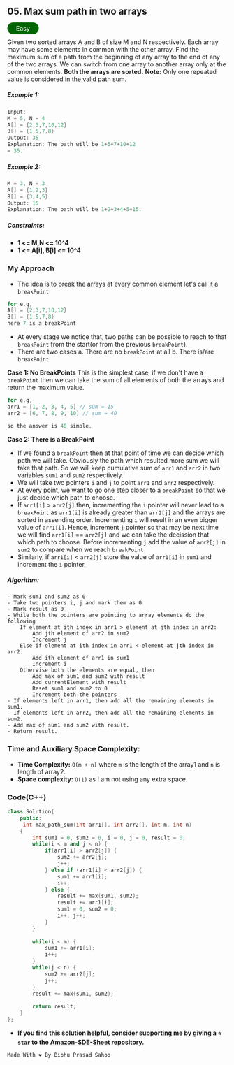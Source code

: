 ## 05. Max sum path in two arrays

<span style="color: white; padding: 5px 20px; background-color: darkgreen; border-radius: 20px">Easy</span>

Given two sorted arrays A and B of size M and N respectively. Each array may have some elements in common with the other array. Find the maximum sum of a path from the beginning of any array to the end of any of the two arrays. We can switch from one array to another array only at the common elements. **Both the arrays are sorted.**
**Note:** Only one repeated value is considered in the valid path sum.

##### Example 1:

``` cpp
Input:
M = 5, N = 4
A[] = {2,3,7,10,12}
B[] = {1,5,7,8}
Output: 35
Explanation: The path will be 1+5+7+10+12
= 35.
```

##### Example 2:
``` cpp
M = 3, N = 3
A[] = {1,2,3}
B[] = {3,4,5}
Output: 15
Explanation: The path will be 1+2+3+4+5=15.
```

##### Constraints: 
- **1 <= M,N <= 10^4**
- **1 <= A[i], B[i] <= 10^4**

### My Approach

- The idea is to break the arrays at every common element let's call it a `breakPoint` 
```cpp
for e.g,
A[] = {2,3,7,10,12}
B[] = {1,5,7,8}
here 7 is a breakPoint
```
- At every stage we notice that, two paths can be possible to reach to that `breakPoint` from the start(or from the previous `breakPoint`).
- There are two cases
a. There are no `breakPoint` at all
b. There is/are  `breakPoint`

**Case 1: No BreakPoints**
This is the simplest case, if we don't have a `breakPoint` then we can take the sum of all elements of both the arrays and return the maximum value.  

```cpp
for e.g,
arr1 = [1, 2, 3, 4, 5] // sum = 15
arr2 = [6, 7, 8, 9, 10] // sum = 40

so the answer is 40 simple.
```
**Case 2: There is a BreakPoint**
- If we found a `breakPoint` then at that point of time we can decide which path we will take. Obviously the path which resulted more sum we will take that path. So we will keep cumulative sum of `arr1` and `arr2` in two variables `sum1` and `sum2` respectively. 
- We will take two pointers `i` and `j` to point `arr1` and `arr2` respectively. 
- At every point, we want to go one step closer to a `breakPoint` so that we just decide which path to choose.
- If `arr1[i]` > `arr2[j]` then, incrementing the `i` pointer will never lead to a `breakPoint` as `arr1[i]` is already greater than `arr2[j]` and the arrays are sorted in assending order. Incrementing `i` will result in an even bigger value of `arr1[i]`. Hence, increment `j` pointer so that may be next time we will find `arr1[i]` == `arr2[j]` and we can take the decission that which path to choose. Before incrementing `j` add the value of `arr2[j]` in `sum2` to compare when we reach `breakPoint`
- Similarly, if `arr1[i]` < `arr2[j]` store the value of `arr1[i]` in `sum1` and increment the `i` pointer.


##### Algorithm:

    - Mark sum1 and sum2 as 0
    - Take two pointers i, j and mark them as 0
    - Mark result as 0
    - While both the pointers are pointing to array elements do the following
        If element at ith index in arr1 > element at jth index in arr2:
            Add jth element of arr2 in sum2
            Increment j
        Else if element at ith index in arr1 < element at jth index in arr2:
            Add ith element of arr1 in sum1
            Increment i
        Otherwise both the elements are equal, then
            Add max of sum1 and sum2 with result
            Add currentElement with result
            Reset sum1 and sum2 to 0
            Increment both the pointers
    - If elements left in arr1, then add all the remaining elements in sum1.
    - If elements left in arr2, then add all the remaining elements in sum2.
    - Add max of sum1 and sum2 with result.
    - Return result.



### Time and Auxiliary Space Complexity:

- **Time Complexity:** `O(m + n)` where `m` is the length of the array1 and `n` is length of array2.
- **Space complexity:** `O(1)` as I am not using any extra space.

### Code(C++)

```cpp
class Solution{
    public:
     int max_path_sum(int arr1[], int arr2[], int m, int n)
    {
        int sum1 = 0, sum2 = 0, i = 0, j = 0, result = 0;
        while(i < m and j < n) {
            if(arr1[i] > arr2[j]) {
                sum2 += arr2[j];
                j++;
            } else if (arr1[i] < arr2[j]) {
                sum1 += arr1[i];
                i++;
            } else {
                result += max(sum1, sum2);
                result += arr1[i];
                sum1 = 0, sum2 = 0;
                i++, j++;
            }
        }
        
        while(i < m) {
            sum1 += arr1[i];
            i++;
        }
        while(j < n) {
            sum2 += arr2[j];
            j++;
        }
        result += max(sum1, sum2);
        
        return result;
    }
};
```

- **If you find this solution helpful, consider supporting me by giving a `⭐ star` to the [Amazon-SDE-Sheet](https://github.com/Bibhuprasad740/Amazon-SDE-Sheet) repository.**

 ```cpp
 Made With ❤️ By Bibhu Prasad Sahoo
 ``` 